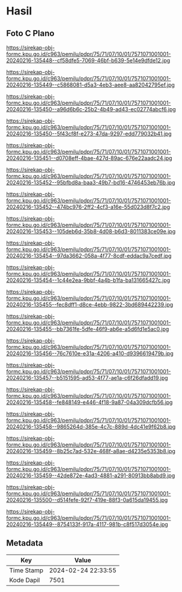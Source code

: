 # Hasil

## Foto C Plano

https://sirekap-obj-formc.kpu.go.id/c963/pemilu/pdpr/75/71/07/10/01/7571071001001-20240216-135448--cf58dfe5-7069-46bf-b639-5e14e9dfde12.jpg

https://sirekap-obj-formc.kpu.go.id/c963/pemilu/pdpr/75/71/07/10/01/7571071001001-20240216-135449--c5868081-d5a3-4eb3-aee8-aa82042795ef.jpg

https://sirekap-obj-formc.kpu.go.id/c963/pemilu/pdpr/75/71/07/10/01/7571071001001-20240216-135450--a96d6b6c-25b2-4b49-ad43-ec02774abcf6.jpg

https://sirekap-obj-formc.kpu.go.id/c963/pemilu/pdpr/75/71/07/10/01/7571071001001-20240216-135450--5f43cf8f-e273-47da-9297-edd779032b41.jpg

https://sirekap-obj-formc.kpu.go.id/c963/pemilu/pdpr/75/71/07/10/01/7571071001001-20240216-135451--d0708eff-4bae-427d-89ac-676e22aadc24.jpg

https://sirekap-obj-formc.kpu.go.id/c963/pemilu/pdpr/75/71/07/10/01/7571071001001-20240216-135452--95bfbd8a-baa3-49b7-bd16-4746453eb76b.jpg

https://sirekap-obj-formc.kpu.go.id/c963/pemilu/pdpr/75/71/07/10/01/7571071001001-20240216-135452--474bc976-2ff2-4cf3-a16e-55d023d8f7c2.jpg

https://sirekap-obj-formc.kpu.go.id/c963/pemilu/pdpr/75/71/07/10/01/7571071001001-20240216-135453--105deb6d-35b8-4d08-b6d3-8011383ce09e.jpg

https://sirekap-obj-formc.kpu.go.id/c963/pemilu/pdpr/75/71/07/10/01/7571071001001-20240216-135454--97da3662-058a-4f77-8cdf-eddac9a7cedf.jpg

https://sirekap-obj-formc.kpu.go.id/c963/pemilu/pdpr/75/71/07/10/01/7571071001001-20240216-135454--1c44e2ea-9bbf-4a4b-b1fa-ba131665427c.jpg

https://sirekap-obj-formc.kpu.go.id/c963/pemilu/pdpr/75/71/07/10/01/7571071001001-20240216-135455--fec8dff1-d8ce-4ebb-9822-3bd689442239.jpg

https://sirekap-obj-formc.kpu.go.id/c963/pemilu/pdpr/75/71/07/10/01/7571071001001-20240216-135455--bb7361fe-5dfe-46f9-ab6e-a5d6fd1e5ac0.jpg

https://sirekap-obj-formc.kpu.go.id/c963/pemilu/pdpr/75/71/07/10/01/7571071001001-20240216-135456--76c7610e-e31a-4206-a410-d9396619479b.jpg

https://sirekap-obj-formc.kpu.go.id/c963/pemilu/pdpr/75/71/07/10/01/7571071001001-20240216-135457--b5151595-ad53-4f77-ae1a-c6f26dfadd19.jpg

https://sirekap-obj-formc.kpu.go.id/c963/pemilu/pdpr/75/71/07/10/01/7571071001001-20240216-135458--fe848149-e446-4f18-9a87-04a309dcfb56.jpg

https://sirekap-obj-formc.kpu.go.id/c963/pemilu/pdpr/75/71/07/10/01/7571071001001-20240216-135458--9865264d-385e-4c7c-889d-4dc41e9f62b8.jpg

https://sirekap-obj-formc.kpu.go.id/c963/pemilu/pdpr/75/71/07/10/01/7571071001001-20240216-135459--8b25c7ad-532e-468f-a8ae-d4235e5353b8.jpg

https://sirekap-obj-formc.kpu.go.id/c963/pemilu/pdpr/75/71/07/10/01/7571071001001-20240216-135459--42de872e-4ad3-4881-a291-80913bb8abd9.jpg

https://sirekap-obj-formc.kpu.go.id/c963/pemilu/pdpr/75/71/07/10/01/7571071001001-20240216-135500--d514fefe-92f7-419e-88f3-0a615da19455.jpg

https://sirekap-obj-formc.kpu.go.id/c963/pemilu/pdpr/75/71/07/10/01/7571071001001-20240216-135449--8754133f-917a-4117-981b-c8f517d3054e.jpg


## Metadata

| Key        | Value               |
| ---------- | ------------------- |
| Time Stamp | 2024-02-24 22:33:55 |
| Kode Dapil | 7501                |




